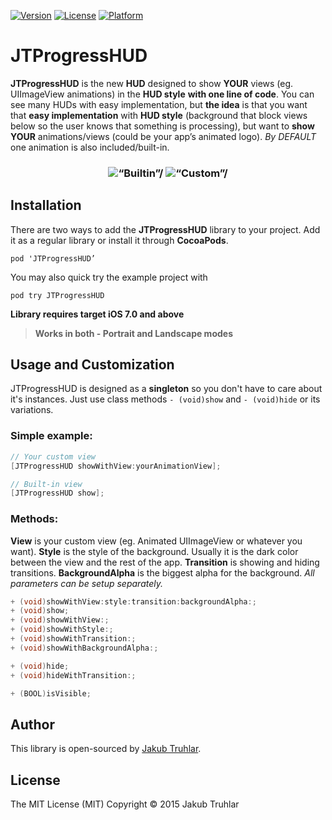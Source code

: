 [![Version](https://img.shields.io/cocoapods/v/JTProgressHUD.svg)](http://cocoapods.org/pods/JTProgressHUD)
[![License](https://img.shields.io/cocoapods/l/JTProgressHUD.svg)](http://cocoapods.org/pods/JTProgressHUD)
[![Platform](https://img.shields.io/cocoapods/p/JTProgressHUD.svg)](http://cocoapods.org/pods/JTProgressHUD)

# JTProgressHUD

**JTProgressHUD** is the new **HUD** designed to show **YOUR** views (eg. UIImageView animations) in the **HUD style** **with one line of code**. You can see many HUDs with easy implementation, but **the idea** is that you want that **easy implementation** with **HUD style** (background that block views below so the user knows that something is processing), but want to **show YOUR** animations/views (could be your app’s animated logo). *By DEFAULT* one animation is also included/built-in.

<h3 align="center">
  <img src="https://github.com/kubatru/JTProgressHUD/blob/master/Screens/builtin.gif" alt=“Builtin”/>
<img src="https://github.com/kubatru/JTProgressHUD/blob/master/Screens/custom.gif" alt=“Custom”/>
</h3>


## Installation
There are two ways to add the **JTProgressHUD** library to your project. Add it as a regular library or install it through **CocoaPods**.

`pod 'JTProgressHUD’`

You may also quick try the example project with

`pod try JTProgressHUD`

**Library requires target iOS 7.0 and above**

> **Works in both - Portrait and Landscape modes**


## Usage and Customization

JTProgressHUD is designed as a **singleton** so you don't have to care about it's instances. Just use class methods `- (void)show` and `- (void)hide` or its variations.

### Simple example:
```objective-c
// Your custom view
[JTProgressHUD showWithView:yourAnimationView];

// Built-in view
[JTProgressHUD show];
```

### Methods:

**View** is your custom view (eg. Animated UIImageView or whatever you want). **Style** is the style of the background. Usually it is the dark color between the view and the rest of the app. **Transition** is showing and hiding transitions. **BackgroundAlpha** is the biggest alpha for the background. *All parameters can be setup separately.*

```objective-c
+ (void)showWithView:style:transition:backgroundAlpha:;
+ (void)show;
+ (void)showWithView:;
+ (void)showWithStyle:;
+ (void)showWithTransition:;
+ (void)showWithBackgroundAlpha:;

+ (void)hide;
+ (void)hideWithTransition:;

+ (BOOL)isVisible;
```

## Author
This library is open-sourced by [Jakub Truhlar](http://kubatruhlar.cz).
    
## License
The MIT License (MIT)
Copyright © 2015 Jakub Truhlar

